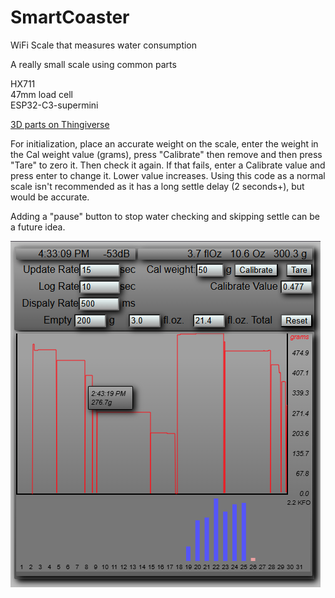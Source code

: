 # SmartCoaster
WiFi Scale that measures water consumption  
  
A really small scale using common parts  
  
HX711  
47mm load cell  
ESP32-C3-supermini  
  
[3D parts on Thingiverse](https://www.thingiverse.com/thing:7047511)  
  
For initialization, place an accurate weight on the scale, enter the weight in the Cal weight value (grams), press "Calibrate" then remove and then press "Tare" to zero it. Then check it again. If that fails, enter a Calibrate value and press enter to change it. Lower value increases. Using this code as a normal scale isn't recommended as it has a long settle delay (2 seconds+), but would be accurate.  

Adding a "pause" button to stop water checking and skipping settle can be a future idea.  
  
  
![webpage](scaleweb.png)

